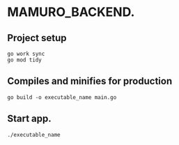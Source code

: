 # MAMURO_BACKEND.

## Project setup

```
go work sync
go mod tidy
```

## Compiles and minifies for production

```
go build -o executable_name main.go 
```

## Start app.

```
./executable_name
```